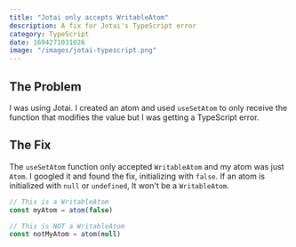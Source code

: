 ```yaml
---
title: "Jotai only accepts WritableAtom"
description: A fix for Jotai's TypeScript error
category: TypeScript
date: 1694271031026
image: "/images/jotai-typescript.png"
---
```


## The Problem

I was using Jotai. I created an atom and used `useSetAtom` to only receive the function that modifies the value but I was getting a TypeScript error.

## The Fix

The `useSetAtom` function only accepted `WritableAtom` and my atom was just `Atom`. I googled it and found the fix, initializing with `false`. If an atom is initialized with `null` or `undefined`, It won't be a `WritableAtom`.

```ts
// This is a WritableAtom
const myAtom = atom(false)

// This is NOT a WritableAtom
const notMyAtom = atom(null)
```
